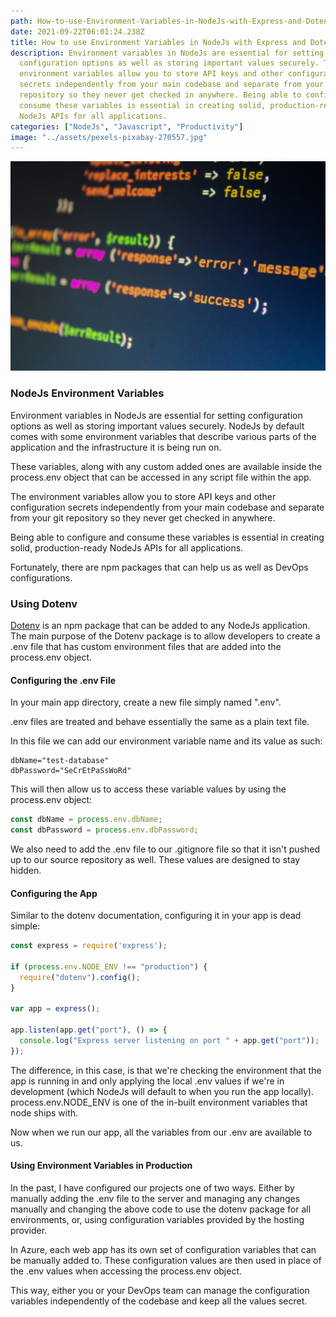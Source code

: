 ```yaml
---
path: How-to-use-Environment-Variables-in-NodeJs-with-Express-and-Dotenv
date: 2021-09-22T06:01:24.238Z
title: How to use Environment Variables in NodeJs with Express and Dotenv
description: Environment variables in NodeJs are essential for setting
  configuration options as well as storing important values securely. The
  environment variables allow you to store API keys and other configuration
  secrets independently from your main codebase and separate from your git
  repository so they never get checked in anywhere. Being able to configure and
  consume these variables is essential in creating solid, production-ready
  NodeJs APIs for all applications.
categories: ["NodeJs", "Javascript", "Productivity"]
image: "../assets/pexels-pixabay-270557.jpg"
---
```

![How to use Environment Variables in NodeJs with Express and Dotenv](../assets/pexels-pixabay-270557.jpg "How to use Environment Variables in NodeJs with Express and Dotenv")

### NodeJs Environment Variables

Environment variables in NodeJs are essential for setting configuration options as well as storing important values securely. NodeJs by default comes with some environment variables that describe various parts of the application and the infrastructure it is being run on.

These variables, along with any custom added ones are available inside the process.env object that can be accessed in any script file within the app.

The environment variables allow you to store API keys and other configuration secrets independently from your main codebase and separate from your git repository so they never get checked in anywhere. 

Being able to configure and consume these variables is essential in creating solid, production-ready NodeJs APIs for all applications.

Fortunately, there are npm packages that can help us as well as DevOps configurations.

### Using Dotenv

[Dotenv](https://github.com/motdotla/dotenv) is an npm package that can be added to any NodeJs application. The main purpose of the Dotenv package is to allow developers to create a .env file that has custom environment files that are added into the process.env object.

#### Configuring the .env File

In your main app directory, create a new file simply named ".env".

.env files are treated and behave essentially the same as a plain text file.

In this file we can add our environment variable name and its value as such:

```
dbName="test-database"
dbPassword="SeCrEtPaSsWoRd"
```

This will then allow us to access these variable values by using the process.env object:

```javascript
const dbName = process.env.dbName;
const dbPassword = process.env.dbPassword;
```

We also need to add the .env file to our .gitignore file so that it isn't pushed up to our source repository as well. These values are designed to stay hidden.

#### Configuring the App

Similar to the dotenv documentation, configuring it in your app is dead simple:

```javascript
const express = require('express');

if (process.env.NODE_ENV !== "production") {
  require("dotenv").config();
}

var app = express();

app.listen(app.get("port"), () => {
  console.log("Express server listening on port " + app.get("port"));
});
```

The difference, in this case, is that we're checking the environment that the app is running in and only applying the local .env values if we're in development (which NodeJs will default to when you run the app locally). process.env.NODE_ENV is one of the in-built environment variables that node ships with.

Now when we run our app, all the variables from our .env are available to us.

#### Using Environment Variables in Production

In the past, I have configured our projects one of two ways. Either by manually adding the .env file to the server and managing any changes manually and changing the above code to use the dotenv package for all environments, or, using configuration variables provided by the hosting provider.

In Azure, each web app has its own set of configuration variables that can be manually added to. These configuration values are then used in place of the .env values when accessing the process.env object. 

This way, either you or your DevOps team can manage the configuration variables independently of the codebase and keep all the values secret.